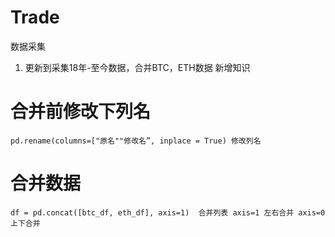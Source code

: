 # Trade

数据采集
1. 更新到采集18年-至今数据，合并BTC，ETH数据
新增知识
# 合并前修改下列名
    pd.rename(columns=["原名""修改名”, inplace = True) 修改列名
# 合并数据
    df = pd.concat([btc_df, eth_df], axis=1)  合并列表 axis=1 左右合并 axis=0 上下合并
    
